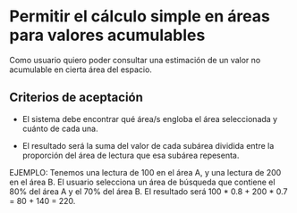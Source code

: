 # Permitir el cálculo simple en áreas para valores acumulables

Como usuario quiero poder consultar una estimación de un valor no acumulable en cierta área del espacio.

## Criterios de aceptación

* El sistema debe encontrar qué área/s engloba el área seleccionada y cuánto de cada una.

* El resultado será la suma del valor de cada subárea dividida entre la proporción del área de lectura que esa subárea repesenta.

EJEMPLO: Tenemos una lectura de 100 en el área A, y una lectura de 200 en el área B. El usuario selecciona un área de búsqueda que contiene el 80% del área A y el 70% del área B. El resultado será 100 * 0.8 + 200 * 0.7 = 80 + 140 = 220.

